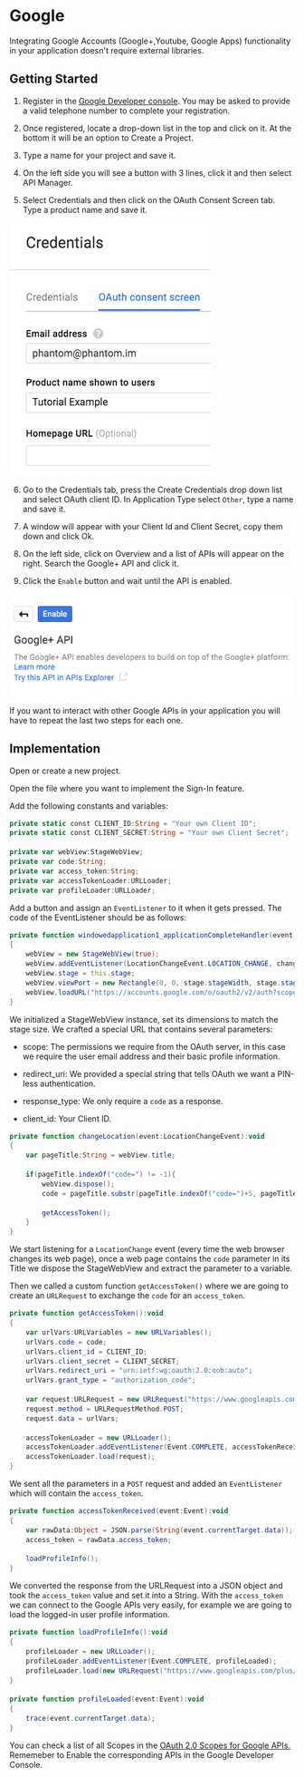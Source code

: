 # Google

Integrating Google Accounts (Google+,Youtube, Google Apps) functionality in your application doesn't require external libraries.

## Getting Started

1. Register in the [Google Developer console](https://console.developers.google.com/). You may be asked to provide a valid telephone number to complete your registration.
  
2. Once registered, locate a drop-down list in the top and click on it. At the bottom it will be an option to Create a Project.
  
3. Type a name for your project and save it.

4. On the left side you will see a button with 3 lines, click it and then select API Manager.

5. Select Credentials and then click on the OAuth Consent Screen tab. Type a product name and save it.

![Correct Settings](./images/1.png)

6. Go to the Credentials tab, press the Create Credentials drop down list and select OAuth client ID. In Application Type select `Other`, type a name and save it.

7. A window will appear with your Client Id and Client Secret, copy them down and click Ok.

8. On the left side, click on Overview and a list of APIs will appear on the right. Search the Google+ API and click it.

9. Click the `Enable` button and wait until the API is enabled.

![Enable Button](./images/2.png)

If you want to interact with other Google APIs in your application you will have to repeat the last two steps for each one.

## Implementation

Open or create a new project.

Open the file where you want to implement the Sign-In feature.

Add the following constants and variables:

```actionscript
private static const CLIENT_ID:String = "Your own Client ID";
private static const CLIENT_SECRET:String = "Your own Client Secret";
			
private var webView:StageWebView;			
private var code:String;
private var access_token:String;
private var accessTokenLoader:URLLoader;
private var profileLoader:URLLoader;
```
Add a button and assign an `EventListener` to it when it gets pressed. The code of the EventListener should be as follows:

```actionscript
private function windowedapplication1_applicationCompleteHandler(event:FlexEvent):void
{
	webView = new StageWebView(true);
	webView.addEventListener(LocationChangeEvent.LOCATION_CHANGE, changeLocation);
	webView.stage = this.stage;
	webView.viewPort = new Rectangle(0, 0, stage.stageWidth, stage.stageHeight);
	webView.loadURL("https://accounts.google.com/o/oauth2/v2/auth?scope=email%20profile&redirect_uri=urn:ietf:wg:oauth:2.0:oob:auto&response_type=code&client_id="+CLIENT_ID);
}
```

We initialized a StageWebView instance, set its dimensions to match the stage size. We crafted a special URL that contains several parameters:

* scope: The permissions we require from the OAuth server, in this case we require the user email address and their basic profile information.

*  redirect_uri: We provided a special string that tells OAuth we want a PIN-less authentication.

* response_type: We only require a `code` as a response.

* client_id: Your Client ID.

```actionscript
private function changeLocation(event:LocationChangeEvent):void
{
	var pageTitle:String = webView.title;
				
	if(pageTitle.indexOf("code=") != -1){
		webView.dispose();
		code = pageTitle.substr(pageTitle.indexOf("code=")+5, pageTitle.length);
					
		getAccessToken();
	}				
}
```

We start listening for a `LocationChange` event (every time the web browser changes its web page), once a web page contains the `code` parameter in its Title we dispose the StageWebView and extract the parameter to a variable.

Then we called a custom function `getAccessToken()` where we are going to create an `URLRequest` to exchange the `code` for an `access_token`.

```actionscript
private function getAccessToken():void
{				
	var urlVars:URLVariables = new URLVariables();
	urlVars.code = code;
	urlVars.client_id = CLIENT_ID;
	urlVars.client_secret = CLIENT_SECRET;
	urlVars.redirect_uri = "urn:ietf:wg:oauth:2.0:oob:auto";
	urlVars.grant_type = "authorization_code";
				
	var request:URLRequest = new URLRequest("https://www.googleapis.com/oauth2/v4/token");
	request.method = URLRequestMethod.POST;
	request.data = urlVars;
				
	accessTokenLoader = new URLLoader();
	accessTokenLoader.addEventListener(Event.COMPLETE, accessTokenReceived);
	accessTokenLoader.load(request);
}
```

We sent all the parameters in a `POST` request and added an `EventListener` which will contain the `access_token`.

```actionscript
private function accessTokenReceived(event:Event):void
{				
	var rawData:Object = JSON.parse(String(event.currentTarget.data));
	access_token = rawData.access_token;
				
	loadProfileInfo();
}
```

We converted the response from the URLRequest into a JSON object and took the `access_token` value and set it into a String.
With the `access_token` we can connect to the Google APIs very easily, for example we are going to load the logged-in user profile information.


```actionscript
private function loadProfileInfo():void
{
	profileLoader = new URLLoader();
	profileLoader.addEventListener(Event.COMPLETE, profileLoaded);
	profileLoader.load(new URLRequest("https://www.googleapis.com/plus/v1/people/me?access_token="+access_token));
}
			
private function profileLoaded(event:Event):void
{
	trace(event.currentTarget.data);
}
```

You can check a list of all Scopes in the [OAuth 2.0 Scopes for Google APIs.](https://developers.google.com/identity/protocols/googlescopes#plusv1)
Rememeber to Enable the corresponding APIs in the Google Developer Console.